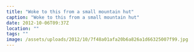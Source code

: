 ```yaml
---
title: "Woke to this from a small mountain hut"
caption: "Woke to this from a small mountain hut"
date: 2012-10-06T09:37Z
location: ""
tags: ""
image: /assets/uploads/2012/10/7f48a01afa20b6a826a1d66325007f99.jpg
---
```

